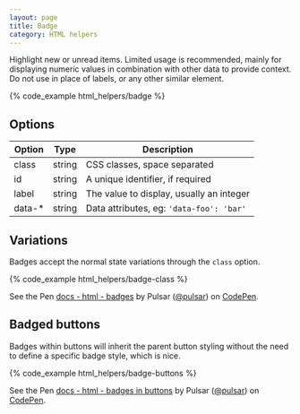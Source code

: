 ```yaml
---
layout: page
title: Badge
category: HTML helpers
---
```


Highlight new or unread items. Limited usage is recommended, mainly for displaying numeric values in combination with other data to provide context. Do not use in place of labels, or any other similar element.

{% code_example html_helpers/badge %}

## Options

Option | Type   | Description
------ | ------ | --------------------------------------------------------------
class  | string | CSS classes, space separated
id     | string | A unique identifier, if required
label  | string | The value to display, usually an integer
data-* | string | Data attributes, eg: `'data-foo': 'bar'`

## Variations

Badges accept the normal state variations through the `class` option.

{% code_example html_helpers/badge-class %}

<div><p data-height="65" data-theme-id="24005" data-slug-hash="ZpWEBV" data-default-tab="result" data-user="pulsar" data-embed-version="2" class="codepen">See the Pen <a href="http://codepen.io/pulsar/pen/ZpWEBV/">docs - html - badges</a> by Pulsar (<a href="http://codepen.io/pulsar">@pulsar</a>) on <a href="http://codepen.io">CodePen</a>.</p>
<script async src="//assets.codepen.io/assets/embed/ei.js"></script></div>

## Badged buttons

Badges within buttons will inherit the parent button styling without the need to define a specific badge style, which is nice.

{% code_example html_helpers/badge-buttons %}

<div><p data-height="130" data-theme-id="24005" data-slug-hash="ORNJbm" data-default-tab="result" data-user="pulsar" data-embed-version="2" class="codepen">See the Pen <a href="http://codepen.io/pulsar/pen/ORNJbm/">docs - html - badges in buttons</a> by Pulsar (<a href="http://codepen.io/pulsar">@pulsar</a>) on <a href="http://codepen.io">CodePen</a>.</p>
<script async src="//assets.codepen.io/assets/embed/ei.js"></script></div>
